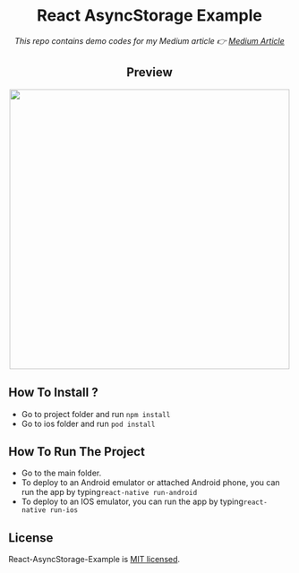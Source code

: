 <div align="center">
  
# React AsyncStorage Example

<i>This repo contains demo codes for my Medium article 👉  <a href="https://medium.com/@tsafaelmali/react-native-asyncstorage-kullan%C4%B1m%C4%B1-596db6162c0" target="_blank">Medium Article</a></i>

## Preview 

<img src="https://miro.medium.com/max/350/1*xsw0OrJJRbJOSoSaYTqltg.gif" height=500>

</div>

## How To Install ? 

- Go to project folder and run ```npm install``` 
- Go to ios folder and run ```pod install```

## How To Run The Project
- Go to the main folder.
- To deploy to an Android emulator or attached Android phone, you can run the app by typing```react-native run-android``` 
- To deploy to an IOS emulator, you can run the app by typing```react-native run-ios``` 

## License

React-AsyncStorage-Example is [MIT licensed](./LICENSE).
